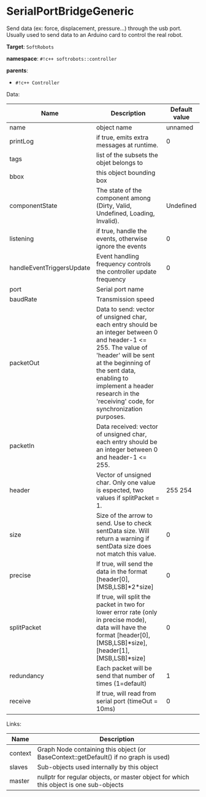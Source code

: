 # SerialPortBridgeGeneric

Send data (ex: force, displacement, pressure…) through the usb port. 
Usually used to send data to an Arduino card to control the real robot.


__Target__: `SoftRobots`

__namespace__: `#!c++ softrobots::controller`

__parents__: 

- `#!c++ Controller`

Data: 

<table>
<thead>
    <tr>
        <th>Name</th>
        <th>Description</th>
        <th>Default value</th>
    </tr>
</thead>
<tbody>
	<tr>
		<td>name</td>
		<td>
object name
</td>
		<td>unnamed</td>
	</tr>
	<tr>
		<td>printLog</td>
		<td>
if true, emits extra messages at runtime.
</td>
		<td>0</td>
	</tr>
	<tr>
		<td>tags</td>
		<td>
list of the subsets the objet belongs to
</td>
		<td></td>
	</tr>
	<tr>
		<td>bbox</td>
		<td>
this object bounding box
</td>
		<td></td>
	</tr>
	<tr>
		<td>componentState</td>
		<td>
The state of the component among (Dirty, Valid, Undefined, Loading, Invalid).
</td>
		<td>Undefined</td>
	</tr>
	<tr>
		<td>listening</td>
		<td>
if true, handle the events, otherwise ignore the events
</td>
		<td>0</td>
	</tr>
	<tr>
		<td>handleEventTriggersUpdate</td>
		<td>
Event handling frequency controls the controller update frequency
</td>
		<td>0</td>
	</tr>
	<tr>
		<td>port</td>
		<td>
Serial port name
</td>
		<td></td>
	</tr>
	<tr>
		<td>baudRate</td>
		<td>
Transmission speed
</td>
		<td></td>
	</tr>
	<tr>
		<td>packetOut</td>
		<td>
Data to send: vector of unsigned char, each entry should be an integer between 0 and header-1 &lt;= 255.
The value of 'header' will be sent at the beginning of the sent data,
enabling to implement a header research in the 'receiving' code, for synchronization purposes.

</td>
		<td></td>
	</tr>
	<tr>
		<td>packetIn</td>
		<td>
Data received: vector of unsigned char, each entry should be an integer between 0 and header-1 &lt;= 255.
</td>
		<td></td>
	</tr>
	<tr>
		<td>header</td>
		<td>
Vector of unsigned char. Only one value is espected, two values if splitPacket = 1.
</td>
		<td>255 254</td>
	</tr>
	<tr>
		<td>size</td>
		<td>
Size of the arrow to send. Use to check sentData size. 
Will return a warning if sentData size does not match this value.
</td>
		<td>0</td>
	</tr>
	<tr>
		<td>precise</td>
		<td>
If true, will send the data in the format [header[0],[MSB,LSB]*2*size]
</td>
		<td>0</td>
	</tr>
	<tr>
		<td>splitPacket</td>
		<td>
If true, will split the packet in two for lower error rate (only in precise mode),
data will have the format [header[0],[MSB,LSB]*size],[header[1],[MSB,LSB]*size]
</td>
		<td>0</td>
	</tr>
	<tr>
		<td>redundancy</td>
		<td>
Each packet will be send that number of times (1=default)
</td>
		<td>1</td>
	</tr>
	<tr>
		<td>receive</td>
		<td>
If true, will read from serial port (timeOut = 10ms)
</td>
		<td>0</td>
	</tr>

</tbody>
</table>

Links: 

| Name | Description |
| ---- | ----------- |
|context|Graph Node containing this object (or BaseContext::getDefault() if no graph is used)|
|slaves|Sub-objects used internally by this object|
|master|nullptr for regular objects, or master object for which this object is one sub-objects|



